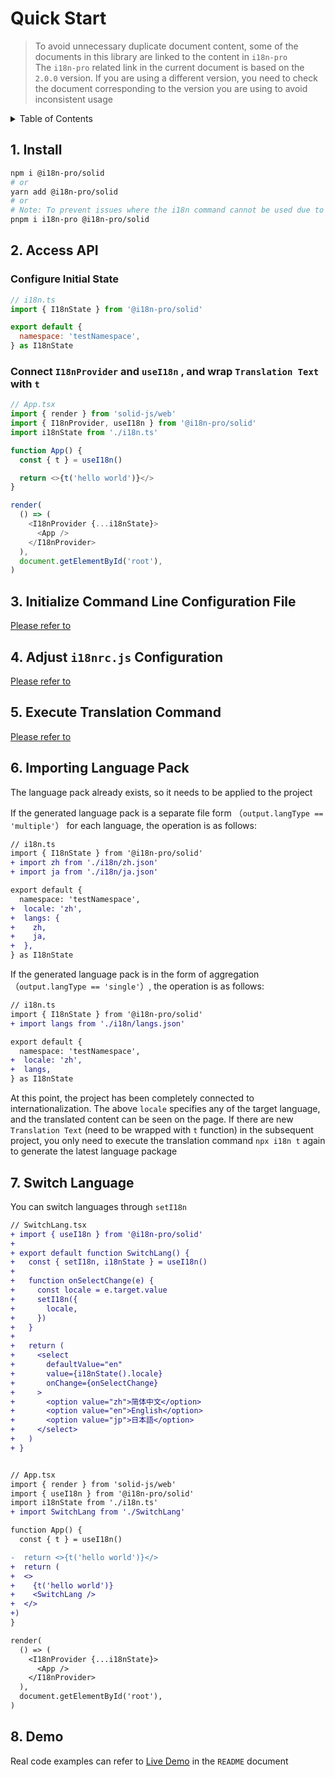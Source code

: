 
# Quick Start

>To avoid unnecessary duplicate document content, some of the documents in this library are linked to the content in  `i18n-pro` <br />The  `i18n-pro`  related link in the current document is based on the  `2.0.0`  version. If you are using a different version, you need to check the document corresponding to the version you are using to avoid inconsistent usage
<details >
  <summary>Table of Contents</summary>

  &emsp;&emsp;[1. Install](#1-install)<br/>
  &emsp;&emsp;[2. Access API](#2-access-api)<br/>
  &emsp;&emsp;&emsp;&emsp;[Configure Initial State](#configure-initial-state)<br/>
  &emsp;&emsp;&emsp;&emsp;[Connect  `I18nProvider`  and  `useI18n` , and wrap  `Translation Text`  with  `t` ](#connect--i18nprovider--and--usei18n--and-wrap--translation-text--with--t)<br/>
  &emsp;&emsp;[3. Initialize Command Line Configuration File](#3-initialize-command-line-configuration-file)<br/>
  &emsp;&emsp;[4. Adjust  `i18nrc.js`  Configuration](#4-adjust--i18nrcjs--configuration)<br/>
  &emsp;&emsp;[5. Execute Translation Command](#5-execute-translation-command)<br/>
  &emsp;&emsp;[6. Importing Language Pack](#6-importing-language-pack)<br/>
  &emsp;&emsp;[7. Switch Language](#7-switch-language)<br/>
  &emsp;&emsp;[8. Demo](#8-demo)<br/>

</details>

## 1. Install

```bash
npm i @i18n-pro/solid
# or
yarn add @i18n-pro/solid
# or
# Note: To prevent issues where the i18n command cannot be used due to ghost dependencies, it is essential to install i18n-pro when using pnpm
pnpm i i18n-pro @i18n-pro/solid
```

## 2. Access API

### Configure Initial State

```js
// i18n.ts
import { I18nState } from '@i18n-pro/solid'

export default {
  namespace: 'testNamespace',
} as I18nState
```

### Connect  `I18nProvider`  and  `useI18n` , and wrap  `Translation Text`  with  `t` 

```js
// App.tsx
import { render } from 'solid-js/web'
import { I18nProvider, useI18n } from '@i18n-pro/solid'
import i18nState from './i18n.ts'

function App() {
  const { t } = useI18n()

  return <>{t('hello world')}</>
}

render(
  () => (
    <I18nProvider {...i18nState}>
      <App />
    </I18nProvider>
  ),
  document.getElementById('root'),
)
```


## 3. Initialize Command Line Configuration File
[Please refer to](https://github.com/i18n-pro/core/blob/v2.0.0/docs/dist/USAGE.md#3-initialize-command-line-configuration-file)

## 4. Adjust  `i18nrc.js`  Configuration
[Please refer to](https://github.com/i18n-pro/core/blob/v2.0.0/docs/dist/USAGE.md#4-adjust--i18nrcjs--configuration)

## 5. Execute Translation Command
[Please refer to](https://github.com/i18n-pro/core/blob/v2.0.0/docs/dist/USAGE.md#5-execute-translation-command)

## 6. Importing Language Pack
The language pack already exists, so it needs to be applied to the project

If the generated language pack is a separate file form （`output.langType == 'multiple'`） for each language, the operation is as follows:
```diff
// i18n.ts
import { I18nState } from '@i18n-pro/solid'
+ import zh from './i18n/zh.json'
+ import ja from './i18n/ja.json'

export default {
  namespace: 'testNamespace',
+  locale: 'zh',
+  langs: {
+    zh,
+    ja,
+  },
} as I18nState
```
If the generated language pack is in the form of aggregation （`output.langType == 'single'`）, the operation is as follows:
```diff
// i18n.ts
import { I18nState } from '@i18n-pro/solid'
+ import langs from './i18n/langs.json'

export default {
  namespace: 'testNamespace',
+  locale: 'zh',
+  langs,
} as I18nState
```
At this point, the project has been completely connected to internationalization. The above  `locale`  specifies any of the target language, and the translated content can be seen on the page. If there are new  `Translation Text`  (need to be wrapped with  `t`  function) in the subsequent project, you only need to execute the translation command  `npx i18n t`  again to generate the latest language package

## 7. Switch Language
You can switch languages through  `setI18n` 
```diff
// SwitchLang.tsx
+ import { useI18n } from '@i18n-pro/solid'
+
+ export default function SwitchLang() {
+   const { setI18n, i18nState } = useI18n()
+
+   function onSelectChange(e) {
+     const locale = e.target.value
+     setI18n({
+       locale,
+     })
+   }
+
+   return (
+     <select
+       defaultValue="en"
+       value={i18nState().locale}
+       onChange={onSelectChange}
+     >
+       <option value="zh">简体中文</option>
+       <option value="en">English</option>
+       <option value="jp">日本語</option>
+     </select>
+   )
+ }


// App.tsx
import { render } from 'solid-js/web'
import { useI18n } from '@i18n-pro/solid'
import i18nState from './i18n.ts'
+ import SwitchLang from './SwitchLang'

function App() {
  const { t } = useI18n()

-  return <>{t('hello world')}</>
+  return (
+  <>
+    {t('hello world')}
+    <SwitchLang />
+  </>
+)
}

render(
  () => (
    <I18nProvider {...i18nState}>
      <App />
    </I18nProvider>
  ),
  document.getElementById('root'),
)
```


## 8. Demo
Real code examples can refer to  [Live Demo](https://github.com/i18n-pro/solid/tree/v0.1.0-alpha.4#live-demo)  in the  `README`  document